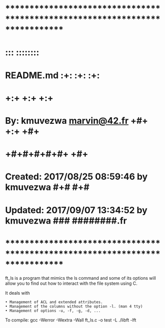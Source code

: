 # **************************************************************************** #
#                                                                              #
#                                                         :::      ::::::::    #
#    README.md                                          :+:      :+:    :+:    #
#                                                     +:+ +:+         +:+      #
#    By: kmuvezwa <marvin@42.fr>                    +#+  +:+       +#+         #
#                                                 +#+#+#+#+#+   +#+            #
#    Created: 2017/08/25 08:59:46 by kmuvezwa          #+#    #+#              #
#    Updated: 2017/09/07 13:34:52 by kmuvezwa         ###   ########.fr        #
#                                                                              #
# **************************************************************************** #

ft_ls is a program that mimics the ls command and some of its options will allow you to find out how to interact with the file system using C. 

It deals with 

	• Management of ACL and extended attributes. 
	• Management of the columns without the option -l. (man 4 tty) 
	• Management of options -u, -f, -g, -d, ...

To compile:
	gcc -Werror -Wextra -Wall ft_ls.c -o test -L ./libft -lft

